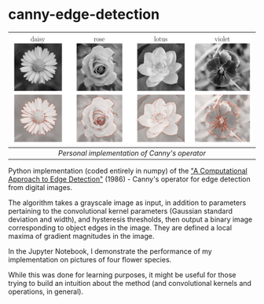 # canny-edge-detection
 
|       ![plot](./demo_images/intro.png)        |
| :-------------------------------------------: |
| *Personal implementation of Canny's operator* |

 Python implementation (coded entirely in numpy) of the ["A Computational Approach to Edge Detection"](https://ieeexplore.ieee.org/document/4767851) (1986) - Canny's operator for edge detection from digital images.

The algorithm takes a grayscale image as input, in addition to parameters pertaining to the convolutional kernel parameters (Gaussian standard deviation and width), and hysteresis thresholds, then output a binary image corresponding to object edges in the image. They are defined a local maxima of gradient magnitudes in the image.

In the Jupyter Notebook, I demonstrate the performance of my implementation on pictures of four flower species.

While this was done for learning purposes, it might be useful for those trying to build an intuition about the method (and convolutional kernels and operations, in general).